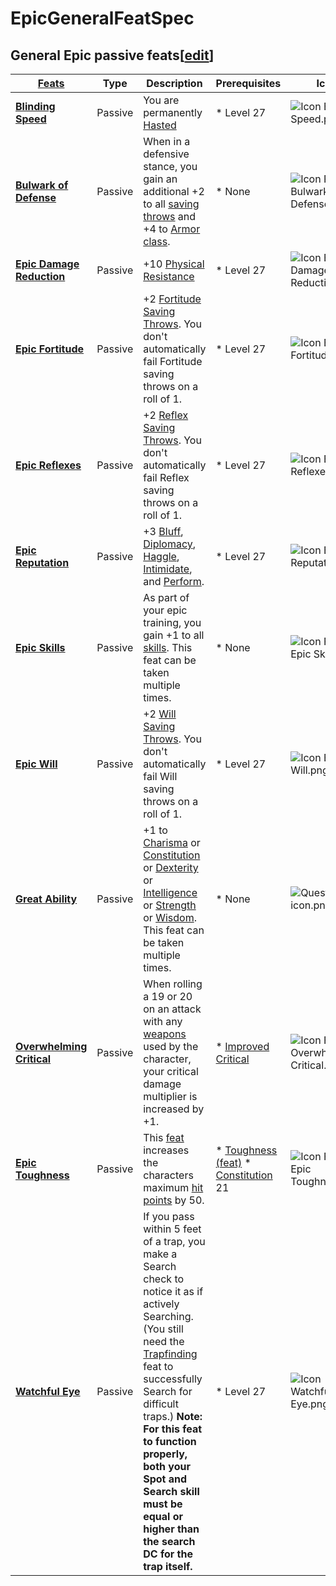 # EpicGeneralFeatSpec

General Epic passive feats[[edit](http://ddowiki.com/edit/Epic_Feats?section=2 "Edit section: General Epic passive feats")]
---------------------------------------------------------------------------------------------------------------------------

| [ ][existingFeat] [Feats][result]                                                                                                             | Type    | Description                                                                                                                                                                                                                                                                                                                                                                                                                       | Prerequisites                                                                                                                                | Icon                                                                                                  |
|-------------------------------------------------------------------------------------------------------|------------------------------------------------------------------------------------------------------------------|---------|-----------------------------------------------------------------------------------------------------------------------------------------------------------------------------------------------------------------------------------------------------------------------------------------------------------------------------------------------------------------------------------------------------------------------------------|----------------------------------------------------------------------------------------------------------------------------------------------|
| **[Blinding Speed](http://ddowiki.com/page/Blinding_Speed "Blinding Speed")**                                    | Passive | You are permanently [Hasted](http://ddowiki.com/page/Haste "Haste")                                                                                                                                                                                                                                                                                                                                                               | * Level 27                                                                                                                                   | ![Icon Blinding Speed.png](http://ddowiki.com/images/Icon_Blinding_Speed.png)                         |
| **[Bulwark of Defense](http://ddowiki.com/page/Bulwark_of_Defense "Bulwark of Defense")**                        | Passive | When in a defensive stance, you gain an additional +2 to all [saving throws](http://ddowiki.com/page/Saving_throw "Saving throw") and +4 to [Armor class](http://ddowiki.com/page/Armor_class "Armor class").                                                                                                                                                                                                                     | * None                                                                                                                                       | ![Icon Feat Bulwark Of Defense.png](http://ddowiki.com/images/Icon_Feat_Bulwark_Of_Defense.png)       |
| **[Epic Damage Reduction](http://ddowiki.com/page/Epic_Damage_Reduction "Epic Damage Reduction")**               | Passive | +10 [Physical Resistance](http://ddowiki.com/page/Physical_Resistance "Physical Resistance")                                                                                                                                                                                                                                                                                                                                      | * Level 27                                                                                                                                   | ![Icon Epic Damage Reduction.png](http://ddowiki.com/images/Icon_Epic_Damage_Reduction.png)           |
| **[Epic Fortitude](http://ddowiki.com/edit/Epic_Fortitude?redlink=1 "Epic Fortitude (page does not exist)")**    | Passive | +2 [Fortitude](http://ddowiki.com/page/Fortitude "Fortitude") [Saving Throws](http://ddowiki.com/page/Saving_Throw "Saving Throw"). You don't automatically fail Fortitude saving throws on a roll of 1.                                                                                                                                                                                                                          | * Level 27                                                                                                                                   | ![Icon Epic Fortitude.png](http://ddowiki.com/images/Icon_Epic_Fortitude.png)                         |
| **[Epic Reflexes](http://ddowiki.com/edit/Epic_Reflexes?redlink=1 "Epic Reflexes (page does not exist)")**       | Passive | +2 [Reflex](http://ddowiki.com/page/Reflex "Reflex") [Saving Throws](http://ddowiki.com/page/Saving_Throw "Saving Throw"). You don't automatically fail Reflex saving throws on a roll of 1.                                                                                                                                                                                                                                      | * Level 27                                                                                                                                   | ![Icon Epic Reflexes.png](http://ddowiki.com/images/Icon_Epic_Reflexes.png)                           |
| **[Epic Reputation](http://ddowiki.com/edit/Epic_Reputation?redlink=1 "Epic Reputation (page does not exist)")** | Passive | +3 [Bluff](http://ddowiki.com/page/Bluff "Bluff"), [Diplomacy](http://ddowiki.com/page/Diplomacy "Diplomacy"), [Haggle](http://ddowiki.com/page/Haggle "Haggle"), [Intimidate](http://ddowiki.com/page/Intimidate "Intimidate"), and [Perform](http://ddowiki.com/page/Perform "Perform").                                                                                                                                        | * Level 27                                                                                                                                   | ![Icon Epic Reputation.png](http://ddowiki.com/images/Icon_Epic_Reputation.png)                       |
| **[Epic Skills](http://ddowiki.com/page/Epic_Skills "Epic Skills")**                                             | Passive | As part of your epic training, you gain +1 to all [skills](http://ddowiki.com/page/Skills "Skills"). This feat can be taken multiple times.                                                                                                                                                                                                                                                                                       | * None                                                                                                                                       | ![Icon Feat Epic Skill.png](http://ddowiki.com/images/Icon_Feat_Epic_Skill.png)                       |
| **[Epic Will](http://ddowiki.com/edit/Epic_Will?redlink=1 "Epic Will (page does not exist)")**                   | Passive | +2 [Will](http://ddowiki.com/page/Will "Will") [Saving Throws](http://ddowiki.com/page/Saving_Throw "Saving Throw"). You don't automatically fail Will saving throws on a roll of 1.                                                                                                                                                                                                                                              | * Level 27                                                                                                                                   | ![Icon Epic Will.png](http://ddowiki.com/images/Icon_Epic_Will.png)                                   |
| **[Great Ability](http://ddowiki.com/page/Great_Ability "Great Ability")**                                       | Passive | +1 to [Charisma](http://ddowiki.com/page/Charisma "Charisma") or [Constitution](http://ddowiki.com/page/Constitution "Constitution") or [Dexterity](http://ddowiki.com/page/Dexterity "Dexterity") or [Intelligence](http://ddowiki.com/page/Intelligence "Intelligence") or [Strength](http://ddowiki.com/page/Strength "Strength") or [Wisdom](http://ddowiki.com/page/Wisdom "Wisdom"). This feat can be taken multiple times. | * None                                                                                                                                       | ![Question icon.png](http://ddowiki.com/images/Question_icon.png)                                     |
| **[Overwhelming Critical](http://ddowiki.com/page/Overwhelming_Critical "Overwhelming Critical")**               | Passive | When rolling a 19 or 20 on an attack with any [weapons](http://ddowiki.com/page/Weapon "Weapon") used by the character, your critical damage multiplier is increased by +1.                                                                                                                                                                                                                                                       | * [Improved Critical](http://ddowiki.com/page/Improved_Critical "Improved Critical")                                                         | ![Icon Feat Overwhelming Critical.png](http://ddowiki.com/images/Icon_Feat_Overwhelming_Critical.png) |
| **[Epic Toughness](http://ddowiki.com/page/Epic_Toughness "Epic Toughness")**                                    | Passive | This [feat](http://ddowiki.com/page/Feat "Feat") increases the characters maximum [hit points](http://ddowiki.com/page/Hit_point "Hit point") by 50.                                                                                                                                                                                                                                                                              | * [Toughness (feat)](http://ddowiki.com/page/Toughness "Toughness") * [Constitution](http://ddowiki.com/page/Constitution "Constitution") 21 | ![Icon Feat Epic Toughness.png](http://ddowiki.com/images/Icon_Feat_Epic_Toughness.png)               |
| **[Watchful Eye](http://ddowiki.com/edit/Watchful_Eye?redlink=1 "Watchful Eye (page does not exist)")**          | Passive | If you pass within 5 feet of a trap, you make a Search check to notice it as if actively Searching. (You still need the [Trapfinding](http://ddowiki.com/page/Trapfinding "Trapfinding") feat to successfully Search for difficult traps.) **Note: For this feat to function properly, both your Spot and Search skill must be equal or higher than the search DC for the trap itself.**                                          | * Level 27                                                                                                                                   | ![Icon Watchful Eye.png](http://ddowiki.com/images/Icon_Watchful_Eye.png)                             |

[existingFeat]: - "c:verify-rows=#feat:verify()"
[_matchStrategy_]: - "c:matchStrategy=KeyMatch"
[result]: - "?=#feat"


